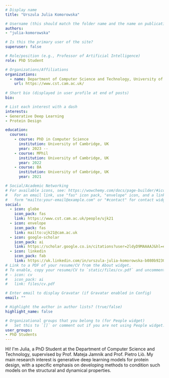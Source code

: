 ```yaml
---
# Display name
title: "Urszula Julia Komorowska"

# Username (this should match the folder name and the name on publications)
authors:
- "julia-komorowska"

# Is this the primary user of the site?
superuser: false

# Role/position (e.g., Professor of Artificial Intelligence)
role: PhD Student

# Organizations/Affiliations
organizations:
  - name: Department of Computer Science and Technology, University of Cambridge
    url: https://www.cst.cam.ac.uk/
  
# Short bio (displayed in user profile at end of posts)
bio: 

# List each interest with a dash
interests:
- Generative Deep Learning
- Protein Design

education:
  courses:
    - course: PhD in Computer Science
      institution: University of Cambridge, UK
      year: 2023 --
    - course: MPhil
      institution: University of Cambridge, UK
      year: 2022
    - course: BA
      institution: University of Cambridge, UK
      year: 2021

# Social/Academic Networking
# For available icons, see: https://wowchemy.com/docs/page-builder/#icons
#   For an email link, use "fas" icon pack, "envelope" icon, and a link in the
#   form "mailto:your-email@example.com" or "#contact" for contact widget.
social:
  - icon: globe
    icon_pack: fas
    link: https://www.cst.cam.ac.uk/people/ujk21
  - icon: envelope
    icon_pack: fas
    link: mailto:ujk21@cam.ac.uk
  - icon: google-scholar
    icon_pack: ai
    link: https://scholar.google.co.in/citations?user=2ldyD9MAAAAJ&hl=en
  - icon: linkedin
    icon_pack: fab
    link: https://uk.linkedin.com/in/urszula-julia-komorowska-b080b9230
# Link to a PDF of your resume/CV from the About widget.
# To enable, copy your resume/CV to `static/files/cv.pdf` and uncomment the lines below.
# - icon: cv
#   icon_pack: ai
#   link: files/cv.pdf

# Enter email to display Gravatar (if Gravatar enabled in Config)
email: ""

# Highlight the author in author lists? (true/false)
highlight_name: false

# Organizational groups that you belong to (for People widget)
#   Set this to `[]` or comment out if you are not using People widget.
user_groups:
- PhD Students
---
```


Hi! I'm Julia, a PhD Student at the Department of Computer Science and Technology, supervised by Prof. Mateja Jamnik and Prof. Pietro Liò. My main research interest is generative deep learning models for protein design, with a specific emphasis on developing methods to condition such models on the structural and dynamical properties.
